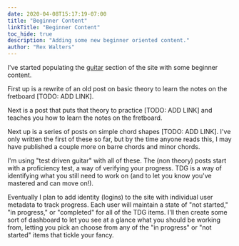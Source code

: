 ```yaml
---
date: 2020-04-08T15:17:19-07:00
title: "Beginner Content"
linkTitle: "Beginner Content"
toc_hide: true
description: "Adding some new beginner oriented content."
author: "Rex Walters"
---
```


I've started populating the [guitar](/guitar/) section of the site with some beginner content.
<!--more-->

First up is a rewrite of an old post on basic theory to learn the notes on the fretboard [TODO: ADD LINK].

Next is a post that puts that theory to practice [TODO: ADD LINK] and teaches you how to learn the notes on the fretboard.

Next up is a series of posts on simple chord shapes [TODO: ADD LINK]. I've only written the first of these so far, but by the time anyone reads this, I may have published a couple more on barre chords and minor chords.

I'm using "test driven guitar" with all of these. The (non theory) posts start with a proficiency test, a way of verifying your progress. TDG is a way of identifying what you still need to work on (and to let you know you've mastered and can move on!).

Eventually I plan to add identity (logins) to the site with individual user metadata to track progress. Each user will maintain a state of "not started," "in progress," or "completed" for all of the TDG items. I'll then create some sort of dashboard to let you see at a glance what you should be working from, letting you pick an choose from any of the "in progress" or "not started" items that tickle your fancy.

